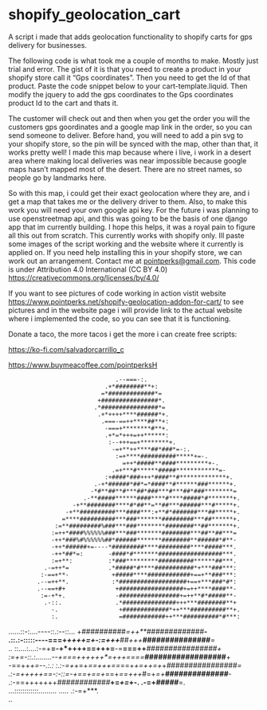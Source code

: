 # shopify_geolocation_cart
A script i made that adds geolocation functionality to shopify carts for gps delivery for businesses.

The following code is what took me a couple of months to make. Mostly just trial and error. The gist of it is that you need to create a product in your shopify store call it “Gps coordinates”. Then you need to get the Id of that product. Paste the code snippet below to your cart-template.liquid. Then modify the jquery to add the gps coordinates to the Gps coordinates product Id to the cart and thats it.

The customer will check out and then when you get the order you will the customers gps goordinates and a google map link in the order, so you can send someone to deliver. Before hand, you will need to add a pin svg to your shopify store, so the pin will be synced with the map, other than that, it works pretty well! I made this map because where i live, i work in a desert area where making local deliveries was near impossible because google maps hasn’t mapped most of the desert. There are no street names, so people go by landmarks here.

So with this map, i could get their exact geolocation where they are, and i get a map that takes me or the delivery driver to them. Also, to make this work you will need your own google api key. For the future i was planning to use openstreetmap api, and this was going to be the basis of one django app that im currently building. I hope this helps, it was a royal pain to figure all this out from scratch. This currently works with shopify only. Ill paste some images of the script working and the website where it currently is applied on. If you need help installing this in your shopify store, we can work out an arrangement. Contact me at pointperks@gmail.com. This code is under Attribution 4.0 International (CC BY 4.0) https://creativecommons.org/licenses/by/4.0/

If you want to see pictures of code working in action vistit website https://www.pointperks.net/shopify-geolocation-addon-for-cart/ to see pictures and in the website page i will provide link to the actual website where i implemented the code, so you can see that it is functioning.

Donate a taco, the more tacos i get the more i can create free scripts:

https://ko-fi.com/salvadorcarrillo_c

https://www.buymeacoffee.com/pointperksH

                                  .--===-:.                                           
                               .+*########**+:                                        
                              =*#############*=                                       
                             +################*.                                      
                            .*################*=                                      
                             .+*++++****######*+.                                     
                              .===-==++****##**+:                                     
                               -===+********#**+.                                     
                               .+*=*+++=++******:                                     
                                :--+++==+********+.                                   
                                 -=+**++****##*###*=-:.                               
                                  :=+****##########*****+=-.                          
                                    =++*#####**####*********+-.                       
                                 .=+***#******#####************=-                     
                               :+####*###+++*####**#*************+.                   
                            .-+*######*##*=*####**#******###******+.                  
                           -*#**##**#***##*###***#***##*###********=                  
                         .-**#####******####****#****#####*#*******+.                 
                      -+**########****#*##**=**##***######***#*****+.                 
                    -+**##########***####***:+**#*#######***##*****+.                 
                   =****##########***###*******#########***##******+.                 
                 :=**#########%###***###********########**##*******+.                 
                :=++*####%%%%%%###***###*******########***##**##***=                  
                -++*###%#%%%%%%##*######*******########**######*#**-                  
                -++*######+=----*#########****#########****#####***.                  
                -++*##*=:       -####*#*******##################***.                  
                :=+**:          :*###*********##########******##***.                  
              .-=++*=           .*#####*#****###########*+***###***:                  
             :-==+**-            +#####****############+==+**###***:                  
            .--=++**.            :*###################+==+***###*#*:                  
            .--==+#+              +##################+=++****####**-                  
             :=-+*+.              -#################+=++**#*#####**-                  
              .-::.               .*###############+++***########**+                  
                -.                 +#############*++***##########**+.                 
                :.                 =############++***##########*#***:                 
  ......::-:....----::.:--::...    +##########*=++**##########*###**-                 
 .::.:-:::::----===+******++++=+-:=++*+***##*+++***###############**=                 
  .. ::....:....:-=+**=-+*++++==+++=**-=**===++***################**+                 
 :=+=-::.:........--+**==**=++++++*=+**++====***##################**+                 
 -==++*+=--.:.: :.:-=+*+=+*==+++==*==+*+=++=+*+*#*###############***=                 
   .:-=+++++==-:-::=-+*==+*==+*==+*==+++*#=+*=+****##############***-                 
       .:-==+++++++***#*###*########*****+=*+=*+**-. .-=+*#####***=.                  
          ...::::::::::::.........          .....         .:-=+***.                   
                                                                ..                    
